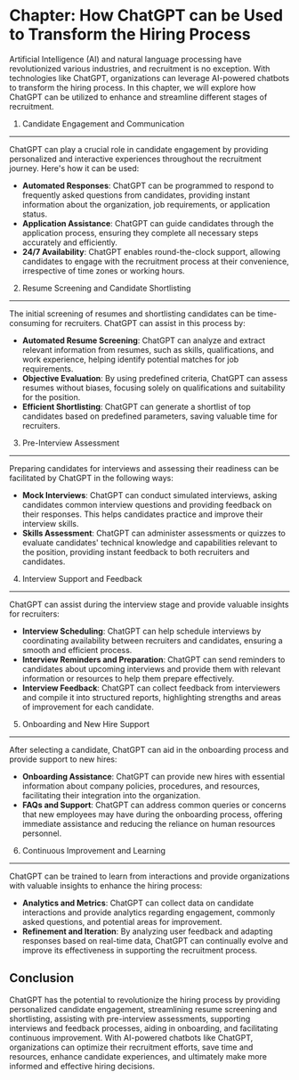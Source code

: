 Chapter: How ChatGPT can be Used to Transform the Hiring Process
================================================================

Artificial Intelligence (AI) and natural language processing have revolutionized various industries, and recruitment is no exception. With technologies like ChatGPT, organizations can leverage AI-powered chatbots to transform the hiring process. In this chapter, we will explore how ChatGPT can be utilized to enhance and streamline different stages of recruitment.

1. Candidate Engagement and Communication
-----------------------------------------

ChatGPT can play a crucial role in candidate engagement by providing personalized and interactive experiences throughout the recruitment journey. Here's how it can be used:

* **Automated Responses**: ChatGPT can be programmed to respond to frequently asked questions from candidates, providing instant information about the organization, job requirements, or application status.
* **Application Assistance**: ChatGPT can guide candidates through the application process, ensuring they complete all necessary steps accurately and efficiently.
* **24/7 Availability**: ChatGPT enables round-the-clock support, allowing candidates to engage with the recruitment process at their convenience, irrespective of time zones or working hours.

2. Resume Screening and Candidate Shortlisting
----------------------------------------------

The initial screening of resumes and shortlisting candidates can be time-consuming for recruiters. ChatGPT can assist in this process by:

* **Automated Resume Screening**: ChatGPT can analyze and extract relevant information from resumes, such as skills, qualifications, and work experience, helping identify potential matches for job requirements.
* **Objective Evaluation**: By using predefined criteria, ChatGPT can assess resumes without biases, focusing solely on qualifications and suitability for the position.
* **Efficient Shortlisting**: ChatGPT can generate a shortlist of top candidates based on predefined parameters, saving valuable time for recruiters.

3. Pre-Interview Assessment
---------------------------

Preparing candidates for interviews and assessing their readiness can be facilitated by ChatGPT in the following ways:

* **Mock Interviews**: ChatGPT can conduct simulated interviews, asking candidates common interview questions and providing feedback on their responses. This helps candidates practice and improve their interview skills.
* **Skills Assessment**: ChatGPT can administer assessments or quizzes to evaluate candidates' technical knowledge and capabilities relevant to the position, providing instant feedback to both recruiters and candidates.

4. Interview Support and Feedback
---------------------------------

ChatGPT can assist during the interview stage and provide valuable insights for recruiters:

* **Interview Scheduling**: ChatGPT can help schedule interviews by coordinating availability between recruiters and candidates, ensuring a smooth and efficient process.
* **Interview Reminders and Preparation**: ChatGPT can send reminders to candidates about upcoming interviews and provide them with relevant information or resources to help them prepare effectively.
* **Interview Feedback**: ChatGPT can collect feedback from interviewers and compile it into structured reports, highlighting strengths and areas of improvement for each candidate.

5. Onboarding and New Hire Support
----------------------------------

After selecting a candidate, ChatGPT can aid in the onboarding process and provide support to new hires:

* **Onboarding Assistance**: ChatGPT can provide new hires with essential information about company policies, procedures, and resources, facilitating their integration into the organization.
* **FAQs and Support**: ChatGPT can address common queries or concerns that new employees may have during the onboarding process, offering immediate assistance and reducing the reliance on human resources personnel.

6. Continuous Improvement and Learning
--------------------------------------

ChatGPT can be trained to learn from interactions and provide organizations with valuable insights to enhance the hiring process:

* **Analytics and Metrics**: ChatGPT can collect data on candidate interactions and provide analytics regarding engagement, commonly asked questions, and potential areas for improvement.
* **Refinement and Iteration**: By analyzing user feedback and adapting responses based on real-time data, ChatGPT can continually evolve and improve its effectiveness in supporting the recruitment process.

Conclusion
----------

ChatGPT has the potential to revolutionize the hiring process by providing personalized candidate engagement, streamlining resume screening and shortlisting, assisting with pre-interview assessments, supporting interviews and feedback processes, aiding in onboarding, and facilitating continuous improvement. With AI-powered chatbots like ChatGPT, organizations can optimize their recruitment efforts, save time and resources, enhance candidate experiences, and ultimately make more informed and effective hiring decisions.

